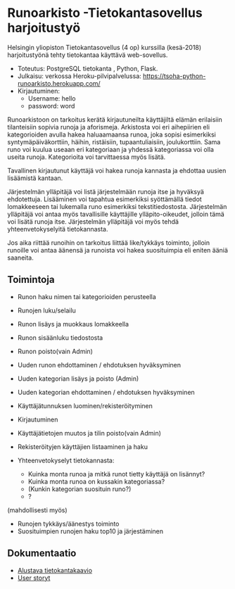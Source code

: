 # Runoarkisto -Tietokantasovellus harjoitustyö

 Helsingin yliopiston Tietokantasovellus (4 op) kurssilla (kesä-2018) harjoitustyönä tehty tietokantaa käyttävä web-sovellus. 
 - Toteutus: PostgreSQL tietokanta , Python, Flask. 
 - Julkaisu: verkossa Heroku-pilvipalvelussa: https://tsoha-python-runoarkisto.herokuapp.com/
 - Kirjautuminen:
      - Username: hello
      - password: word
 
Runoarkistoon on tarkoitus kerätä kirjautuneilta käyttäjiltä elämän erilaisiin tilanteisiin sopivia
runoja ja aforismeja. Arkistosta voi eri aihepiirien eli kategorioiden avulla hakea haluaamaansa runoa, joka sopisi esimerkiksi syntymäpäiväkorttiin, häihin, ristäisiin, tupaantuliaisiin, joulukorttiin. Sama runo voi kuulua useaan eri kategoriaan ja yhdessä kategoriassa voi olla useita runoja. Kategorioita voi tarvittaessa myös lisätä.

Tavallinen kirjautunut käyttäjä voi hakea runoja kannasta ja ehdottaa uusien lisäämistä kantaan.

Järjestelmän ylläpitäjä voi listä järjestelmään runoja itse ja hyväksyä ehdotettuja. Lisääminen voi tapahtua esimerkiksi syöttämällä tiedot lomakkeeseen tai lukemalla runo esimerkiksi tekstitiedostosta. Järjestelmän ylläpitäjä voi antaa myös tavallisille käyttäjille ylläpito-oikeudet, jolloin tämä voi lisätä runoja itse. Järjestelmän ylläpitäjä voi myös tehdä yhteenvetokyselyitä tietokannasta.

Jos aika riittää runoihin on tarkoitus liittää like/tykkäys toiminto, jolloin runoille voi antaa äänensä ja runoista voi hakea suosituimpia eli eniten ääniä saaneita.

## Toimintoja

- Runon haku nimen tai kategorioiden perusteella
- Runojen luku/selailu
- Runon lisäys ja muokkaus lomakkeella
- Runon sisäänluku tiedostosta
- Runon poisto(vain Admin)
- Uuden runon  ehdottaminen / ehdotuksen hyväksyminen
- Uuden kategorian lisäys ja poisto (Admin)
- Uuden kategorian ehdottaminen / ehdotuksen hyväksyminen
- Käyttäjätunnuksen luominen/rekisteröityminen
- Kirjautuminen
- Käyttäjätietojen muutos ja tilin poisto(vain Admin)
- Rekisteröityjen käyttäjien listaaminen ja haku

- Yhteenvetokyselyt tietokannasta:
    - Kuinka monta runoa ja mitkä runot tietty käyttäjä on lisännyt?
    - Kuinka monta runoa on kussakin kategoriassa?
    * (Kunkin kategorian suosituin runo?)
    - ?


(mahdollisesti myös)
* Runojen tykkäys/äänestys toiminto
* Suosituimpien runojen haku top10 ja järjestäminen


## Dokumentaatio
- [Alustava tietokantakaavio](https://github.com/vsvala/Runoarkisto/blob/master/dokumentaatio/Runo_db_kaavio.png)
- [User storyt](https://github.com/vsvala/Runoarkisto/blob/master/dokumentaatio/userstory.md)


